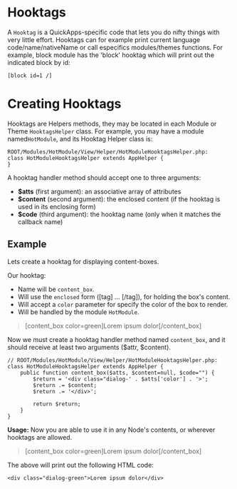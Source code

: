 Hooktags
========

A `Hooktag` is a QuickApps-specific code that lets you do nifty things with very little effort. Hooktags can for example print current language code/name/nativeName or call especifics modules/themes functions. For example, block module has the 'block' hooktag which will print out the indicated block by id:

    [block id=1 /] 


Creating Hooktags
=================

Hooktags are Helpers methods, they may be located in each Module or Theme `HooktagsHelper` class. For example, you may have a module named`HotModule`, and its Hooktag Helper class is:

    ROOT/Modules/HotModule/View/Helper/HotModuleHooktagsHelper.php:
    class HotModuleHooktagsHelper extends AppHelper {
    }

A hooktag handler method should accept one to three arguments: 

* **$atts** (first argument): an associative array of attributes
* **$content** (second argument): the enclosed content (if the hooktag is used in its enclosing form)
* **$code** (third argument): the hooktag name (only when it matches the callback name)


Example
-------

Lets create a hooktag for displaying content-boxes.

Our hooktag:

 * Name will be `content_box`.
 * Will use the `enclosed` form ([tag] ... [/tag]), for holding the box's content.
 * Will accept a `color` parameter for specify the color of the box to render.
 * Will be handled by the module `HotModule`.

> [content_box color=green]Lorem ipsum dolor[/content_box]

Now we must create a hooktag handler method named `content_box`, and it should receive at least two arguments ($attr, $content).

    // ROOT/Modules/HotModule/View/Helper/HotModuleHooktagsHelper.php:
    class HotModuleHooktagsHelper extends AppHelper {
        public function content_box($atts, $content=null, $code="") {
            $return = '<div class="dialog-' . $atts['color'] . '>';
            $return .= $content;
            $return .= '</div>';

            return $return;
        }
    }

**Usage:**
Now you are able to use it in any Node's contents, or wherever hooktags are allowed.


> [content_box color=green]Lorem ipsum dolor[/content_box]

The above will print out the following HTML code:

    <div class="dialog-green">Lorem ipsum dolor</div>